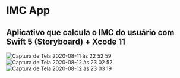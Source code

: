 # IMC App

## Aplicativo que calcula o IMC do usuário com Swift 5 (Storyboard) + Xcode 11

![Captura de Tela 2020-08-11 às 22 52 59](https://user-images.githubusercontent.com/10690387/90133229-7db95000-dd45-11ea-9525-4e2300938b0e.png)
![Captura de Tela 2020-08-12 às 23 02 52](https://user-images.githubusercontent.com/10690387/90133236-814cd700-dd45-11ea-80d8-ea88479e8b7d.png)
![Captura de Tela 2020-08-12 às 23 03 19](https://user-images.githubusercontent.com/10690387/90133239-83169a80-dd45-11ea-92e8-f3060ed19b0b.png)
